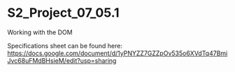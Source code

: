 # S2_Project_07_05.1
Working with the DOM

Specifications sheet can be found here: https://docs.google.com/document/d/1yPNYZZ7GZZpOv535o6XVdTq47BmiJvc68uFMdBHsieM/edit?usp=sharing
